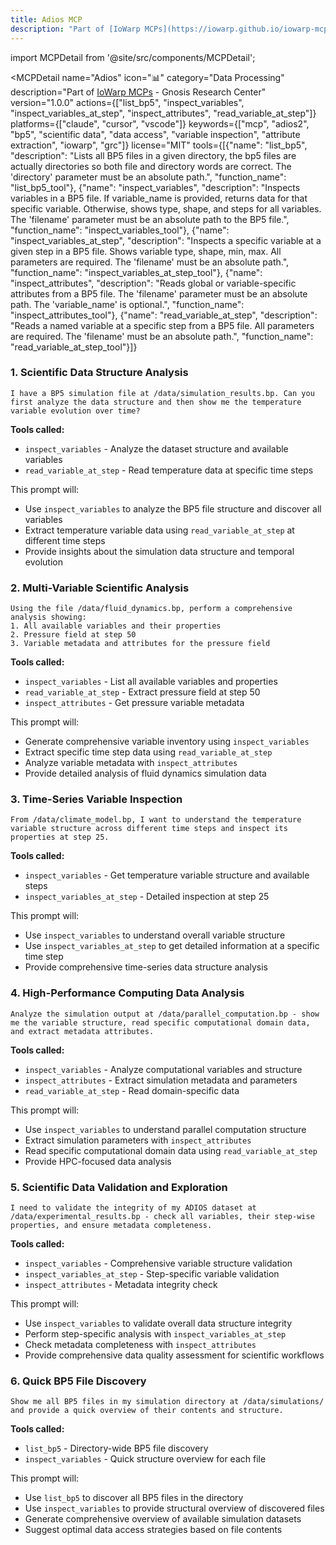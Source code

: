 ```yaml
---
title: Adios MCP
description: "Part of [IoWarp MCPs](https://iowarp.github.io/iowarp-mcps/) - Gnosis Research Center"
---
```


import MCPDetail from '@site/src/components/MCPDetail';

<MCPDetail 
  name="Adios"
  icon="📊"
  category="Data Processing"
  description="Part of [IoWarp MCPs](https://iowarp.github.io/iowarp-mcps/) - Gnosis Research Center"
  version="1.0.0"
  actions={["list_bp5", "inspect_variables", "inspect_variables_at_step", "inspect_attributes", "read_variable_at_step"]}
  platforms={["claude", "cursor", "vscode"]}
  keywords={["mcp", "adios2", "bp5", "scientific data", "data access", "variable inspection", "attribute extraction", "iowarp", "grc"]}
  license="MIT"
  tools={[{"name": "list_bp5", "description": "Lists all BP5 files in a given directory, the bp5 files are actually directories so both file and directory words are correct. The 'directory' parameter must be an absolute path.", "function_name": "list_bp5_tool"}, {"name": "inspect_variables", "description": "Inspects variables in a BP5 file. If variable_name is provided, returns data for that specific variable. Otherwise, shows type, shape, and steps for all variables. The 'filename' parameter must be an absolute path to the BP5 file.", "function_name": "inspect_variables_tool"}, {"name": "inspect_variables_at_step", "description": "Inspects a specific variable at a given step in a BP5 file. Shows variable type, shape, min, max. All parameters are required. The 'filename' must be an absolute path.", "function_name": "inspect_variables_at_step_tool"}, {"name": "inspect_attributes", "description": "Reads global or variable-specific attributes from a BP5 file. The 'filename' parameter must be an absolute path. The 'variable_name' is optional.", "function_name": "inspect_attributes_tool"}, {"name": "read_variable_at_step", "description": "Reads a named variable at a specific step from a BP5 file. All parameters are required. The 'filename' must be an absolute path.", "function_name": "read_variable_at_step_tool"}]}
>

### 1. Scientific Data Structure Analysis
```
I have a BP5 simulation file at /data/simulation_results.bp. Can you first analyze the data structure and then show me the temperature variable evolution over time?
```

**Tools called:**
- `inspect_variables` - Analyze the dataset structure and available variables
- `read_variable_at_step` - Read temperature data at specific time steps

This prompt will:
- Use `inspect_variables` to analyze the BP5 file structure and discover all variables
- Extract temperature variable data using `read_variable_at_step` at different time steps
- Provide insights about the simulation data structure and temporal evolution

### 2. Multi-Variable Scientific Analysis
```
Using the file /data/fluid_dynamics.bp, perform a comprehensive analysis showing:
1. All available variables and their properties
2. Pressure field at step 50
3. Variable metadata and attributes for the pressure field
```

**Tools called:**
- `inspect_variables` - List all available variables and properties
- `read_variable_at_step` - Extract pressure field at step 50
- `inspect_attributes` - Get pressure variable metadata

This prompt will:
- Generate comprehensive variable inventory using `inspect_variables`
- Extract specific time step data using `read_variable_at_step`
- Analyze variable metadata with `inspect_attributes`
- Provide detailed analysis of fluid dynamics simulation data

### 3. Time-Series Variable Inspection
```
From /data/climate_model.bp, I want to understand the temperature variable structure across different time steps and inspect its properties at step 25.
```

**Tools called:**
- `inspect_variables` - Get temperature variable structure and available steps
- `inspect_variables_at_step` - Detailed inspection at step 25

This prompt will:
- Use `inspect_variables` to understand overall variable structure
- Use `inspect_variables_at_step` to get detailed information at a specific time step
- Provide comprehensive time-series data structure analysis

### 4. High-Performance Computing Data Analysis
```
Analyze the simulation output at /data/parallel_computation.bp - show me the variable structure, read specific computational domain data, and extract metadata attributes.
```

**Tools called:**
- `inspect_variables` - Analyze computational variables and structure
- `inspect_attributes` - Extract simulation metadata and parameters
- `read_variable_at_step` - Read domain-specific data

This prompt will:
- Use `inspect_variables` to understand parallel computation structure
- Extract simulation parameters with `inspect_attributes`
- Read specific computational domain data using `read_variable_at_step`
- Provide HPC-focused data analysis

### 5. Scientific Data Validation and Exploration
```
I need to validate the integrity of my ADIOS dataset at /data/experimental_results.bp - check all variables, their step-wise properties, and ensure metadata completeness.
```

**Tools called:**
- `inspect_variables` - Comprehensive variable structure validation
- `inspect_variables_at_step` - Step-specific variable validation
- `inspect_attributes` - Metadata integrity check

This prompt will:
- Use `inspect_variables` to validate overall data structure integrity
- Perform step-specific analysis with `inspect_variables_at_step`
- Check metadata completeness with `inspect_attributes`
- Provide comprehensive data quality assessment for scientific workflows

### 6. Quick BP5 File Discovery
```
Show me all BP5 files in my simulation directory at /data/simulations/ and provide a quick overview of their contents and structure.
```

**Tools called:**
- `list_bp5` - Directory-wide BP5 file discovery
- `inspect_variables` - Quick structure overview for each file

This prompt will:
- Use `list_bp5` to discover all BP5 files in the directory
- Use `inspect_variables` to provide structural overview of discovered files
- Generate comprehensive overview of available simulation datasets
- Suggest optimal data access strategies based on file contents

</MCPDetail>

